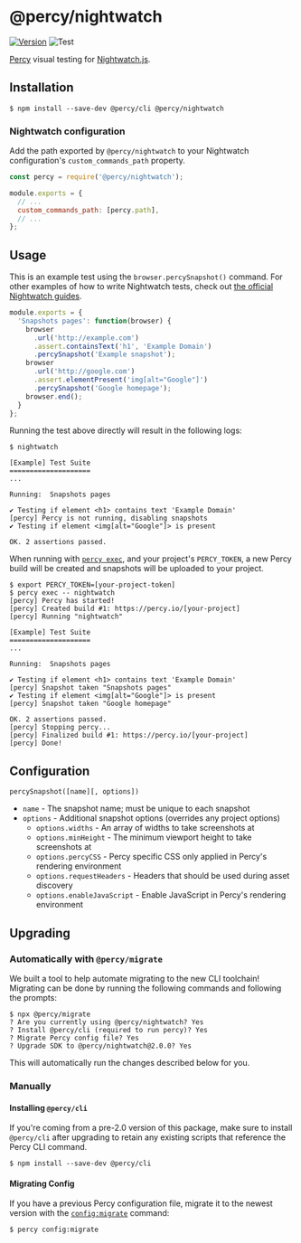 # @percy/nightwatch

[![Version](https://img.shields.io/npm/v/@percy/nightwatch.svg)](https://www.npmjs.com/package/@percy/nightwatch)
![Test](https://github.com/percy/percy-nightwatch/workflows/Test/badge.svg)

[Percy](https://percy.io) visual testing for [Nightwatch.js](http://nightwatchjs.org).

## Installation

```sh-session
$ npm install --save-dev @percy/cli @percy/nightwatch
```

### Nightwatch configuration

Add the path exported by `@percy/nightwatch` to your Nightwatch configuration's
`custom_commands_path` property.

```javascript
const percy = require('@percy/nightwatch');

module.exports = {
  // ...
  custom_commands_path: [percy.path],
  // ...
};
```

## Usage

This is an example test using the `browser.percySnapshot()` command. For other examples of how to
write Nightwatch tests, check out [the official Nightwatch
guides](https://nightwatchjs.org/guide/using-nightwatch/writing-tests.html).

```javascript
module.exports = {
  'Snapshots pages': function(browser) {
    browser
      .url('http://example.com')
      .assert.containsText('h1', 'Example Domain')
      .percySnapshot('Example snapshot');
    browser
      .url('http://google.com')
      .assert.elementPresent('img[alt="Google"]')
      .percySnapshot('Google homepage');
    browser.end();
  }
};
```

Running the test above directly will result in the following logs:

```sh-session
$ nightwatch

[Example] Test Suite
====================
...

Running:  Snapshots pages

✔ Testing if element <h1> contains text 'Example Domain'
[percy] Percy is not running, disabling snapshots
✔ Testing if element <img[alt="Google"]> is present

OK. 2 assertions passed.
```

When running with [`percy
exec`](https://github.com/percy/cli/tree/master/packages/cli-exec#percy-exec), and your project's
`PERCY_TOKEN`, a new Percy build will be created and snapshots will be uploaded to your project.

```sh-session
$ export PERCY_TOKEN=[your-project-token]
$ percy exec -- nightwatch
[percy] Percy has started!
[percy] Created build #1: https://percy.io/[your-project]
[percy] Running "nightwatch"

[Example] Test Suite
====================
...

Running:  Snapshots pages

✔ Testing if element <h1> contains text 'Example Domain'
[percy] Snapshot taken "Snapshots pages"
✔ Testing if element <img[alt="Google"]> is present
[percy] Snapshot taken "Google homepage"

OK. 2 assertions passed.
[percy] Stopping percy...
[percy] Finalized build #1: https://percy.io/[your-project]
[percy] Done!
```

## Configuration

`percySnapshot([name][, options])`

- `name` - The snapshot name; must be unique to each snapshot
- `options` - Additional snapshot options (overrides any project options)
  - `options.widths` - An array of widths to take screenshots at
  - `options.minHeight` - The minimum viewport height to take screenshots at
  - `options.percyCSS` - Percy specific CSS only applied in Percy's rendering environment
  - `options.requestHeaders` - Headers that should be used during asset discovery
  - `options.enableJavaScript` - Enable JavaScript in Percy's rendering environment

## Upgrading

### Automatically with `@percy/migrate`

We built a tool to help automate migrating to the new CLI toolchain! Migrating
can be done by running the following commands and following the prompts:

``` shell
$ npx @percy/migrate
? Are you currently using @percy/nightwatch? Yes
? Install @percy/cli (required to run percy)? Yes
? Migrate Percy config file? Yes
? Upgrade SDK to @percy/nightwatch@2.0.0? Yes
```

This will automatically run the changes described below for you.

### Manually

#### Installing `@percy/cli`

If you're coming from a pre-2.0 version of this package, make sure to install `@percy/cli` after
upgrading to retain any existing scripts that reference the Percy CLI command.

```sh-session
$ npm install --save-dev @percy/cli
```

#### Migrating Config

If you have a previous Percy configuration file, migrate it to the newest version with the
[`config:migrate`](https://github.com/percy/cli/tree/master/packages/cli-config#percy-configmigrate-filepath-output) command:

```sh-session
$ percy config:migrate
```
